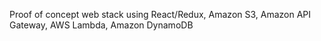 Proof of concept web stack using React/Redux, Amazon S3, Amazon API Gateway, AWS Lambda, Amazon DynamoDB
